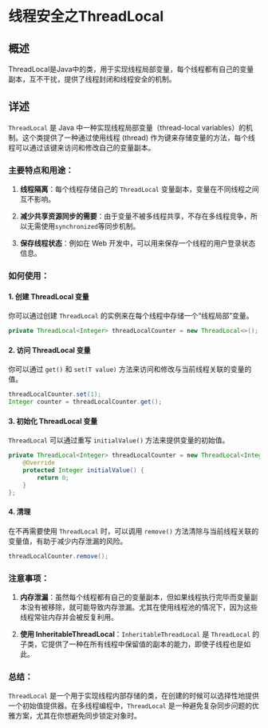 # 线程安全之ThreadLocal

## 概述

ThreadLocal是Java中的类，用于实现线程局部变量，每个线程都有自己的变量副本，互不干扰，提供了线程封闭和线程安全的机制。

## 详述

`ThreadLocal` 是 Java 中一种实现线程局部变量（thread-local variables）的机制。这个类提供了一种通过使用线程 (thread) 作为键来存储变量的方法，每个线程可以通过该键来访问和修改自己的变量副本。

### 主要特点和用途：

1. **线程隔离**：每个线程存储自己的 `ThreadLocal` 变量副本，变量在不同线程之间互不影响。
   
2. **减少共享资源同步的需要**：由于变量不被多线程共享，不存在多线程竞争，所以无需使用`synchronized`等同步机制。

3. **保存线程状态**：例如在 Web 开发中，可以用来保存一个线程的用户登录状态信息。

### 如何使用：

#### 1. 创建 ThreadLocal 变量
你可以通过创建 `ThreadLocal` 的实例来在每个线程中存储一个“线程局部”变量。

```java
private ThreadLocal<Integer> threadLocalCounter = new ThreadLocal<>();
```

#### 2. 访问 ThreadLocal 变量
你可以通过 `get()` 和 `set(T value)` 方法来访问和修改与当前线程关联的变量的值。

```java
threadLocalCounter.set(1);
Integer counter = threadLocalCounter.get();
```

#### 3. 初始化 ThreadLocal 变量
`ThreadLocal` 可以通过重写 `initialValue()` 方法来提供变量的初始值。

```java
private ThreadLocal<Integer> threadLocalCounter = new ThreadLocal<Integer>() {
    @Override
    protected Integer initialValue() {
        return 0;
    }
};
```

#### 4. 清理
在不再需要使用 `ThreadLocal` 时，可以调用 `remove()` 方法清除与当前线程关联的变量值，有助于减少内存泄漏的风险。

```java
threadLocalCounter.remove();
```

### 注意事项：

1. **内存泄漏**：虽然每个线程都有自己的变量副本，但如果线程执行完毕而变量副本没有被移除，就可能导致内存泄漏。尤其在使用线程池的情况下，因为这些线程常驻内存并会被反复利用。

2. **使用 InheritableThreadLocal**：`InheritableThreadLocal` 是 `ThreadLocal` 的子类，它提供了一种在所有线程中保留值的副本的能力，即使子线程也是如此。

### 总结：
`ThreadLocal` 是一个用于实现线程内部存储的类，在创建的时候可以选择性地提供一个初始值提供器。在多线程编程中，`ThreadLocal` 是一种避免复杂同步问题的优雅方案，尤其在你想避免同步锁定对象时。